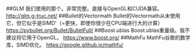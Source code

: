 ##GLM
我们使用的那个。非常完整。直接与OpenGL和CUDA兼容。
http://glm.g-truc.net/
##Bullet的Vectormath
Bullet的Vectormath从未使用它，但它似乎是SIMD'（=更快，即使你很少在CPU端进行大的计算）
https://pybullet.org/Bullet/BulletFull/
##Boost.ublas
Boost.ublas重量级。我不建议将它用于OpenGL。
https://www.boost.org/
##MathFu
MathFu谷歌的数学库，SIMD优化。
https://google.github.io/mathfu/